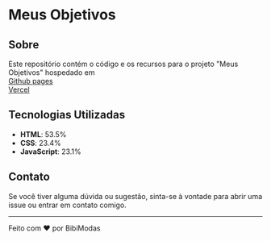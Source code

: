 # Meus Objetivos

## Sobre

Este repositório contém o código e os recursos para o projeto "Meus Objetivos"
hospedado em
<br>
[Github pages](https://bibimodas.github.io/meus_objetivos/)
<br>
[Vercel](https://meus-objetivos-seven.vercel.app/)

## Tecnologias Utilizadas

- **HTML**: 53.5%
- **CSS**: 23.4%
- **JavaScript**: 23.1%

## Contato

Se você tiver alguma dúvida ou sugestão, sinta-se à vontade para abrir uma issue ou entrar em contato comigo.

---

Feito com ❤️ por BibiModas
